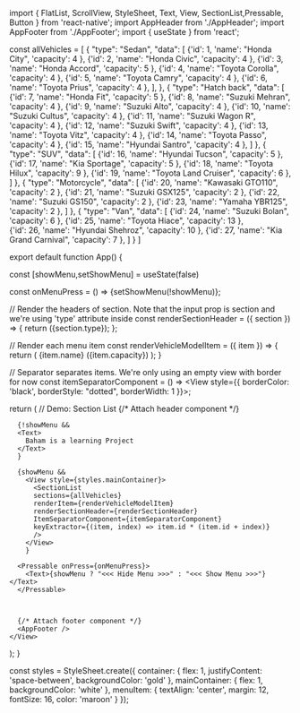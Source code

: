 import { FlatList, ScrollView, StyleSheet, Text, View, SectionList,Pressable, Button } from 'react-native';
import AppHeader from './AppHeader';
import AppFooter from './AppFooter';
import { useState } from 'react';

const allVehicles = [ 
  {
    "type": "Sedan",
    "data": [
      {'id': 1, 'name': "Honda City", 'capacity': 4 }, 
      {'id': 2, 'name': "Honda Civic", 'capacity': 4 }, 
      {'id': 3, 'name': "Honda Accord", 'capacity': 5 }, 
      {'id': 4, 'name': "Toyota Corolla", 'capacity': 4 }, 
      {'id': 5, 'name': "Toyota Camry", 'capacity': 4 }, 
      {'id': 6, 'name': "Toyota Prius", 'capacity': 4 }, 
    ],
  },
  {
    "type": "Hatch back", 
    "data": [
      {'id': 7, 'name': "Honda Fit", 'capacity': 5 }, 
      {'id': 8, 'name': "Suzuki Mehran", 'capacity': 4 }, 
      {'id': 9, 'name': "Suzuki Alto", 'capacity': 4 }, 
      {'id': 10, 'name': "Suzuki Cultus", 'capacity': 4 }, 
      {'id': 11, 'name': "Suzuki Wagon R", 'capacity': 4 }, 
      {'id': 12, 'name': "Suzuki Swift", 'capacity': 4 }, 
      {'id': 13, 'name': "Toyota Vitz", 'capacity': 4 }, 
      {'id': 14, 'name': "Toyota Passo", 'capacity': 4 }, 
      {'id': 15, 'name': "Hyundai Santro", 'capacity': 4 }, 
    ]
  },
  {
    "type": "SUV",
    "data": [
      {'id': 16, 'name': "Hyundai Tucson", 'capacity': 5 }, 
      {'id': 17, 'name': "Kia Sportage", 'capacity': 5 }, 
      {'id': 18, 'name': "Toyota Hilux", 'capacity': 9 }, 
      {'id': 19, 'name': "Toyota Land Cruiser", 'capacity': 6 }, 
    ]
  },
  {
    "type": "Motorcycle",
    "data": [
      {'id': 20, 'name': "Kawasaki GTO110", 'capacity': 2 }, 
      {'id': 21, 'name': "Suzuki GSX125", 'capacity': 2 }, 
      {'id': 22, 'name': "Suzuki GS150", 'capacity': 2 }, 
      {'id': 23, 'name': "Yamaha YBR125", 'capacity': 2 },
    ]
  },
  {
    "type": "Van",
    "data": [
      {'id': 24, 'name': "Suzuki Bolan", 'capacity': 6 }, 
      {'id': 25, 'name': "Toyota Hiace", 'capacity': 13 },     
      {'id': 26, 'name': "Hyundai Shehroz", 'capacity': 10 }, 
      {'id': 27, 'name': "Kia Grand Carnival", 'capacity': 7 }, 
    ]
  }
]

export default function App() {

const [showMenu,setShowMenu] = useState(false)

const onMenuPress = () => {setShowMenu(!showMenu)};

// Render the headers of section. Note that the input prop is section and we're using 'type' attribute inside
const renderSectionHeader = ({ section }) => {
  return (<Text>{section.type}</Text>);
};

// Render each menu item
const renderVehicleModelItem = ({ item }) => {
  return (
    <View>
      <Text>{item.name} ({item.capacity})</Text>
    </View>
  );
}  
  
// Separator separates items. We're only using an empty view with border for now
const itemSeparatorComponent = () => <View style={{ borderColor: 'black', borderStyle: "dotted", borderWidth: 1 }}></View>;

  return (
    // Demo: Section List
    <View style={styles.container}>
      {/* Attach header component */}
      <AppHeader />
      
      {!showMenu && 
      <Text>
        Baham is a learning Project
      </Text>
      }

      {showMenu &&
        <View style={styles.mainContainer}>
          <SectionList 
          sections={allVehicles}
          renderItem={renderVehicleModelItem}
          renderSectionHeader={renderSectionHeader}
          ItemSeparatorComponent={itemSeparatorComponent}
          keyExtractor={(item, index) => item.id * (item.id + index)}
          />
        </View>
        }

      <Pressable onPress={onMenuPress}>
        <Text>{showMenu ? "<<< Hide Menu >>>" : "<<< Show Menu >>>"}</Text>
      </Pressable> 

      
      
      {/* Attach footer component */}
      <AppFooter />
    </View>
  );
}

const styles = StyleSheet.create({
  container: {
    flex: 1,
    justifyContent: 'space-between',
    backgroundColor: 'gold'
  },
  mainContainer: {
    flex: 1,
    backgroundColor: 'white'
  },
  menuItem: {
    textAlign: 'center',
    margin: 12,
    fontSize: 16,
    color: 'maroon'
  }
});
